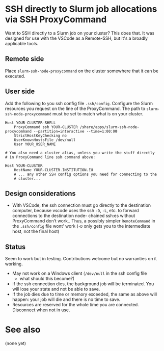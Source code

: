 # SSH directly to Slurm job allocations via SSH ProxyCommand

Want to SSH directly to a Slurm job on your cluster?  This does that.
It was designed for use with the VSCode as a Remote-SSH, but it's a
broadly applicable tools.


## Remote side

Place `slurm-ssh-node-proxycommand` on the cluster somewhere that it
can be executed.


## User side

Add the following to you ssh config file `.ssh/config`.  Configure the
Slurm resources you request on the line of the ProxyCommand.  The path
to `slurm-ssh-node-proxycommand` must be set to match what is on your
cluster.

```
Host YOUR-CLUSTER-SHELL
    ProxyCommand ssh YOUR-CLUSTER /share/apps/slurm-ssh-node-proxycommand --partition=interactive --time=1:00:00
    StrictHostKeyChecking no
    UserKnownHostsFile /dev/null
    User YOUR_USER_NAME

# You also need a cluster alias, unless you write the stuff directly
# in ProxyCommand line ssh command above:

Host YOUR-CLUSTER
    HostName YOUR-CLUSTER.INSTITUTION.EU
    # ... any other SSH config options you need for connecting to the
	# cluster...
```


## Design considerations

- With VSCode, the ssh connection must go directly to the destination
  computer, because vscode uses the ssh `-D`, `-L`, etc. to forward
  connections to the destination node- chained ssh:es without
  ProxyCommand don't work..  Thus, a possibly simpler `RemoteCommand`
  in the `.ssh/config` file wont' work (`-D` only gets you to the
  intermediate host, not the final host)


## Status

Seem to work but in testing.  Contributions welcome but no warranties
on it working.

* May not work on a Windows client (`/dev/null` in the ssh config file
  - what should this become?)
* If the ssh connection dies, the background job will be terminated.
  You will lose your state and not be able to save.
* If the job dies due to time or memory exceeded, the same as above
  will happen: your job will die and there is no time to save.
* Resources are reserved for the whole time you are connected.
  Disconnect when not in use.



# See also

(none yet)
